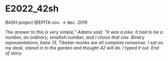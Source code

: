 # E2022_42sh
BASH project @EPITA nov. -> dec. 2019

*The answer to this is very simple," Adams said. "It was a joke. It had to be a number, an ordinary, smallish number, and I chose that one. Binary representations, base 13, Tibetan monks are all complete nonsense. I sat on my desk, stared in to the garden and thought 42 will do. I typed it out. End of story.*
